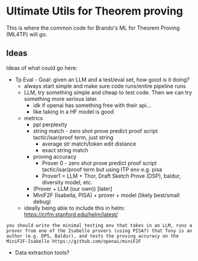 # Ultimate Utils for Theorem proving 

This is where the common code for Brando's ML for Theorem Proving (ML4TP) will go. 

## Ideas

Ideas of what could go here:
- Tp Eval - Goal: given an LLM and a test/eval set, how good is it doing?
	- always start simple and make sure code runs/entire pipeline runs
	- LLM, try something simple and cheap to test code. Then we can try something more serious later.
		- idk if openai has something free with their api...
		- like taking in a HF model is good
	- metrics
		- ppl perplexity
		- string match - zero shot prove predict proof script tactic/isar/proof term, just string
			- average str match/token edit distance
			- exact string match
		- proving accuracy 
			- Prover 0 - zero shot prove predict proof script tactic/isar/proof term but using ITP env e.g. pisa
			- Prover1 =  LLM + Thor, Draft Sketch Prove (DSP), baldur, diversity model, etc.
		- (Prover + LLM (our own)) [later]
		- MiniF2F (Isabella, PISA) + prover + model (likely best/small debug)
	- ideally being able to include this in helm: https://crfm.stanford.edu/helm/latest/
```text
you should write the minimal testing env that takes in an LLM, runs a prover from one of the Isabelle provers (using PISA?) that Tony is an author (e.g. DPS, Baldur), and tests the proving accuracy on the MiniF2F-Isabelle https://github.com/openai/miniF2F
```
- Data extraction tools?
